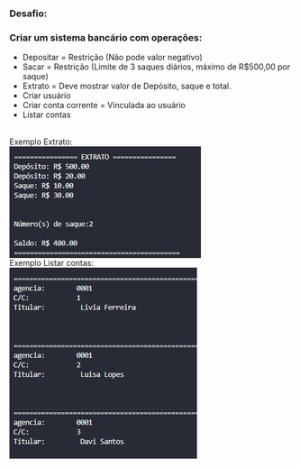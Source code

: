 
### Desafio:
<h3>Criar um sistema bancário com operações: </h3>

- Depositar = Restrição (Não pode valor negativo)
- Sacar = Restrição (Limite de 3 saques diários, máximo de R$500,00 por saque)
- Extrato = Deve mostrar valor de Depósito, saque e total.
- Criar usuário
- Criar conta corrente = Vinculada ao usuário
- Listar contas

<br/>
Exemplo Extrato:
<br/>
<img align="center" src="https://github.com/LiviaTi/banking-system/blob/master/img/img2.JPG">
<br/>
Exemplo Listar contas:
<br/>
<img align="center" src="https://github.com/LiviaTi/banking-system/blob/master/img/img3.JPG">
